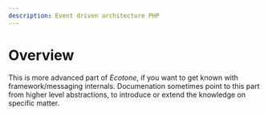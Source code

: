 ```yaml
---
description: Event driven architecture PHP
---
```


# Overview

This is more advanced part of _Ecotone_, if you want to get known with framework/messaging internals. Documenation sometimes point to this part from higher level abstractions, to introduce or extend the knowledge on specific matter. 

 


